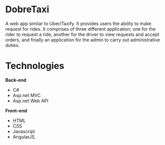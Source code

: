 # DobreTaxi
A web app similar to Uber/Taxify. It provides users the ability to make request for rides. It comprises of three different application; one for the rider to request a ride, another for the driver to view requests and accept orders, and finally an application for the admin to carry out administrative duties. 

# Technologies 

**Back-end**
- C#
- Asp.net MVC 
- Asp.net Web API 

**Front-end**
- HTML
- CSS
- Javascript
- AngularJS.
